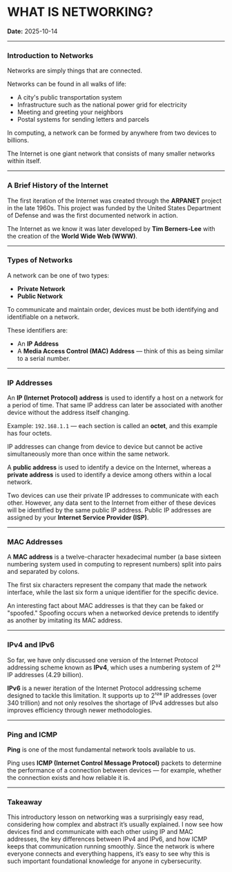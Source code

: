 # WHAT IS NETWORKING? 

**Date:** 2025-10-14

---

### Introduction to Networks  

Networks are simply things that are connected.

Networks can be found in all walks of life:  
- A city's public transportation system  
- Infrastructure such as the national power grid for electricity  
- Meeting and greeting your neighbors  
- Postal systems for sending letters and parcels  

In computing, a network can be formed by anywhere from two devices to billions.  

The Internet is one giant network that consists of many smaller networks within itself.  

---

### A Brief History of the Internet  

The first iteration of the Internet was created through the **ARPANET** project in the late 1960s. This project was funded by the United States Department of Defense and was the first documented network in action.  

The Internet as we know it was later developed by **Tim Berners-Lee** with the creation of the **World Wide Web (WWW)**.  

---

### Types of Networks  

A network can be one of two types:  
- **Private Network**  
- **Public Network**  

To communicate and maintain order, devices must be both identifying and identifiable on a network.  

These identifiers are:  
- An **IP Address**  
- A **Media Access Control (MAC) Address** — think of this as being similar to a serial number.  

---

### IP Addresses  

An **IP (Internet Protocol) address** is used to identify a host on a network for a period of time. That same IP address can later be associated with another device without the address itself changing.  

Example: `192.168.1.1` — each section is called an **octet**, and this example has four octets.  

IP addresses can change from device to device but cannot be active simultaneously more than once within the same network.  

A **public address** is used to identify a device on the Internet, whereas a **private address** is used to identify a device among others within a local network.  

Two devices can use their private IP addresses to communicate with each other. However, any data sent to the Internet from either of these devices will be identified by the same public IP address. Public IP addresses are assigned by your **Internet Service Provider (ISP)**.  

---

### MAC Addresses  

A **MAC address** is a twelve-character hexadecimal number (a base sixteen numbering system used in computing to represent numbers) split into pairs and separated by colons.  

The first six characters represent the company that made the network interface, while the last six form a unique identifier for the specific device.  

An interesting fact about MAC addresses is that they can be faked or "spoofed." Spoofing occurs when a networked device pretends to identify as another by imitating its MAC address.  

---

### IPv4 and IPv6  

So far, we have only discussed one version of the Internet Protocol addressing scheme known as **IPv4**, which uses a numbering system of 2³² IP addresses (4.29 billion).  

**IPv6** is a newer iteration of the Internet Protocol addressing scheme designed to tackle this limitation. It supports up to 2¹²⁸ IP addresses (over 340 trillion) and not only resolves the shortage of IPv4 addresses but also improves efficiency through newer methodologies.  

---

### Ping and ICMP  

**Ping** is one of the most fundamental network tools available to us.  

Ping uses **ICMP (Internet Control Message Protocol)** packets to determine the performance of a connection between devices — for example, whether the connection exists and how reliable it is.  

---

### Takeaway  

This introductory lesson on networking was a surprisingly easy read, considering how complex and abstract it’s usually explained. I now see how devices find and communicate with each other using IP and MAC addresses, the key differences between IPv4 and IPv6, and how ICMP keeps that communication running smoothly. Since the network is where everyone connects and everything happens, it’s easy to see why this is such important foundational knowledge for anyone in cybersecurity.
